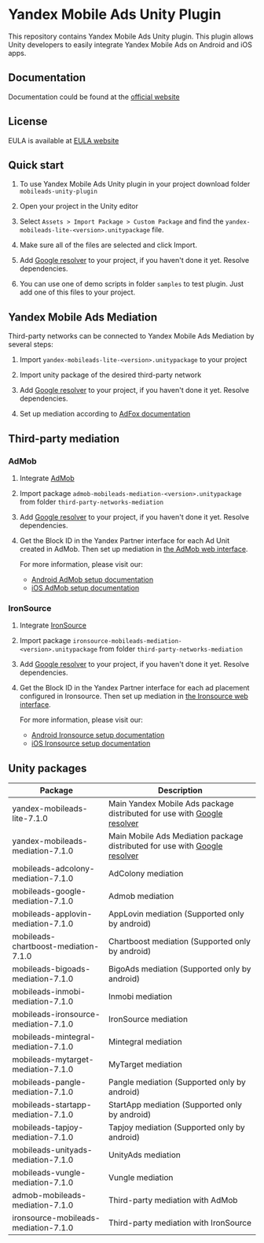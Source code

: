 # Yandex Mobile Ads Unity Plugin

This repository contains Yandex Mobile Ads Unity plugin. This plugin allows Unity developers to easily integrate Yandex
Mobile Ads on Android and iOS apps.

## Documentation

Documentation could be found at the [official website][DOCUMENTATION]

## License

EULA is available at [EULA website][LICENSE]

## Quick start

1. To use Yandex Mobile Ads Unity plugin in your project download folder `mobileads-unity-plugin`

2. Open your project in the Unity editor

3. Select `Assets > Import Package > Custom Package` and find the `yandex-mobileads-lite-<version>.unitypackage` file.

4. Make sure all of the files are selected and click Import.

5. Add [Google resolver] to your project, if you haven't done it yet. Resolve dependencies.

6. You can use one of demo scripts in folder `samples` to test plugin. Just add one of this files to your project.

## Yandex Mobile Ads Mediation

Third-party networks can be connected to Yandex Mobile Ads Mediation by several steps:

1. Import `yandex-mobileads-lite-<version>.unitypackage` to your project

2. Import unity package of the desired third-party network

3. Add [Google resolver] to your project, if you haven't done it yet. Resolve dependencies.

4. Set up mediation according
   to [AdFox documentation](https://yandex.com/dev/mobile-ads/doc/plugins/unity/mob-mediation/list-network-docpage/)

## Third-party mediation

### AdMob

1. Integrate [AdMob](https://developers.google.com/admob/unity/start)

2. Import package `admob-mobileads-mediation-<version>.unitypackage` from folder `third-party-networks-mediation`

3. Add [Google resolver] to your project, if you haven't done it yet. Resolve dependencies.

4. Get the Block ID in the Yandex Partner interface for each Ad Unit created in AdMob. Then set up mediation
   in [the AdMob web interface](https://apps.admob.com).

   For more information, please visit our:
    * [Android AdMob setup documentation](https://yandex.ru/support2/mobile-ads/en/dev/android/admob-third)
    * [iOS AdMob setup documentation](https://yandex.ru/support2/mobile-ads/en/dev/ios/admob-third)

### IronSource

1. Integrate [IronSource](https://developers.is.com/ironsource-mobile/unity/unity-plugin/)

2. Import package `ironsource-mobileads-mediation-<version>.unitypackage` from folder `third-party-networks-mediation`

3. Add [Google resolver] to your project, if you haven't done it yet. Resolve dependencies.

4. Get the Block ID in the Yandex Partner interface for each ad placement configured in Ironsource. Then set up
   mediation in [the Ironsource web interface](https://platform.ironsrc.com/partners/dashboard).

   For more information, please visit our:
    * [Android Ironsource setup documentation](https://yandex.com/support2/mobile-ads/en/dev/android/ironsource-third)
    * [iOS Ironsource setup documentation](https://yandex.com/support2/mobile-ads/en/dev/ios/ironsource-third)

## Unity packages

| Package                              | Description                                                                  |
|--------------------------------------|------------------------------------------------------------------------------|
| yandex-mobileads-lite-7.1.0          | Main Yandex Mobile Ads package distributed for use with [Google resolver]    |
| yandex-mobileads-mediation-7.1.0     | Main Mobile Ads Mediation package distributed for use with [Google resolver] |
| mobileads-adcolony-mediation-7.1.0   | AdColony mediation                               |
| mobileads-google-mediation-7.1.0     | Admob mediation                                                              |
| mobileads-applovin-mediation-7.1.0   | AppLovin mediation (Supported only by android)                                                         |
| mobileads-chartboost-mediation-7.1.0 | Chartboost mediation (Supported only by android)                             |
| mobileads-bigoads-mediation-7.1.0    | BigoAds mediation (Supported only by android)                                |
| mobileads-inmobi-mediation-7.1.0     | Inmobi mediation                                                             |
| mobileads-ironsource-mediation-7.1.0 | IronSource mediation                                                         |
| mobileads-mintegral-mediation-7.1.0  | Mintegral mediation                                                          |
| mobileads-mytarget-mediation-7.1.0   | MyTarget mediation                                                           |
| mobileads-pangle-mediation-7.1.0     | Pangle mediation (Supported only by android)                                 |
| mobileads-startapp-mediation-7.1.0   | StartApp mediation (Supported only by android)                               |
| mobileads-tapjoy-mediation-7.1.0     | Tapjoy mediation (Supported only by android)                                 |
| mobileads-unityads-mediation-7.1.0   | UnityAds mediation                                                           |
| mobileads-vungle-mediation-7.1.0     | Vungle mediation                                 |
| admob-mobileads-mediation-7.1.0      | Third-party mediation with AdMob                                             |
| ironsource-mobileads-mediation-7.1.0 | Third-party mediation with IronSource                                        |

[Google resolver]: https://github.com/googlesamples/unity-jar-resolver

[DOCUMENTATION]: https://yandex.ru/support2/mobile-ads/ru/dev/unity

[LICENSE]: https://legal.yandex.com/partner_ch/
